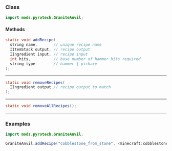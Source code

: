 
### Class

```java
import mods.pyrotech.GraniteAnvil;
```

#### Methods

```java
static void addRecipe(
  string name,       // unique recipe name
  IItemStack output, // recipe output
  IIngredient input, // recipe input
  int hits,          // base number of hammer hits required
  string type        // hammer | pickaxe
);
```


---


```java
static void removeRecipes(
  IIngredient output // recipe output to match
);
```


---


```java
static void removeAllRecipes();
```


---


### Examples

```java
import mods.pyrotech.GraniteAnvil;

GraniteAnvil.addRecipe("cobblestone_from_stone", <minecraft:cobblestone>, <minecraft:stone>, 8, "hammer");
```
